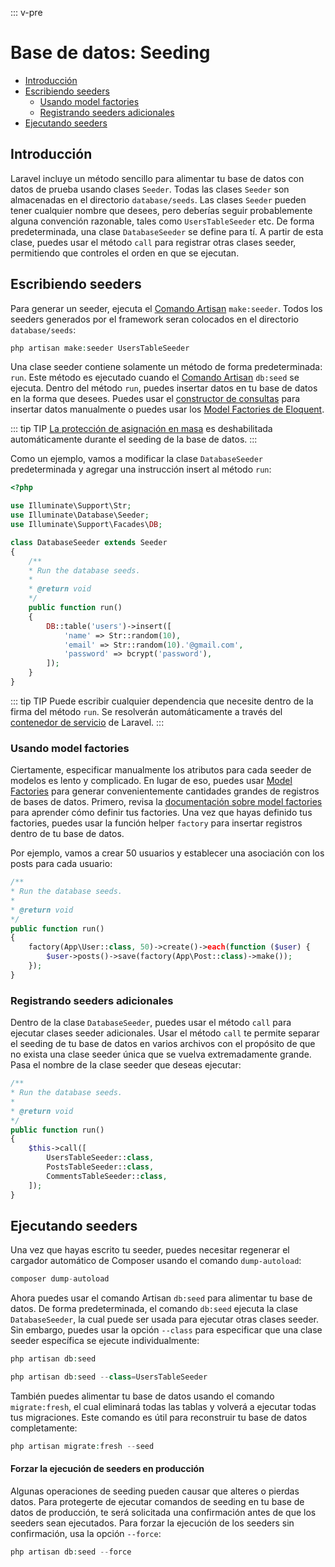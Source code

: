 ::: v-pre

# Base de datos: Seeding

- [Introducción](#introduction)
- [Escribiendo seeders](#writing-seeders)
  - [Usando model factories](#using-model-factories)
  - [Registrando seeders adicionales](#calling-additional-seeders)
- [Ejecutando seeders](#running-seeders)

<a name="introduction"></a>
## Introducción

Laravel incluye un método sencillo para alimentar tu base de datos con datos de prueba usando clases `Seeder`. Todas las clases `Seeder` son almacenadas en el directorio `database/seeds`. Las clases `Seeder` pueden tener cualquier nombre que desees, pero deberías seguir probablemente alguna convención razonable, tales como `UsersTableSeeder` etc. De forma predeterminada, una clase `DatabaseSeeder` se define para tí. A partir de esta clase, puedes usar el método `call` para registrar otras clases seeder, permitiendo que controles el orden en que se ejecutan.

<a name="writing-seeders"></a>
## Escribiendo seeders

Para generar un seeder, ejecuta el [Comando Artisan](/artisan.html) `make:seeder`. Todos los seeders generados por el framework seran colocados en el directorio `database/seeds`:

```php
php artisan make:seeder UsersTableSeeder
```

Una clase seeder contiene solamente un método de forma predeterminada: `run`. Este método es ejecutado cuando el [Comando Artisan](/artisan.html) `db:seed` se ejecuta. Dentro del método `run`, puedes insertar datos en tu base de datos en la forma que desees. Puedes usar el [constructor de consultas](/queries.html) para insertar datos manualmente o puedes usar los [Model Factories de Eloquent](/database-testing.html#writing-factories).

::: tip TIP
[La protección de asignación en masa](/eloquent.html#mass-assignment) es deshabilitada automáticamente durante el seeding de la base de datos.
:::

Como un ejemplo, vamos a modificar la clase `DatabaseSeeder` predeterminada y agregar una instrucción insert al método `run`:

```php
<?php

use Illuminate\Support\Str;
use Illuminate\Database\Seeder;
use Illuminate\Support\Facades\DB;

class DatabaseSeeder extends Seeder
{
    /**
    * Run the database seeds.
    *
    * @return void
    */
    public function run()
    {
        DB::table('users')->insert([
            'name' => Str::random(10),
            'email' => Str::random(10).'@gmail.com',
            'password' => bcrypt('password'),
        ]);
    }
}
```

::: tip TIP
Puede escribir cualquier dependencia que necesite dentro de la firma del método `run`. Se resolverán automáticamente a través del [contenedor de servicio](/container.html) de Laravel.
:::

<a name="using-model-factories"></a>
### Usando model factories

Ciertamente, especificar manualmente los atributos para cada seeder de modelos es lento y complicado. En lugar de eso, puedes usar [Model Factories](/database-testing.html#writing-factories) para generar convenientemente cantidades grandes de registros de bases de datos. Primero, revisa la [documentación sobre model factories](/database-testing.html#writing-factories) para aprender cómo definir tus factories. Una vez que hayas definido tus factories, puedes usar la función helper `factory` para insertar registros dentro de tu base de datos.

Por ejemplo, vamos a crear 50 usuarios y establecer una asociación con los posts para cada usuario:

```php
/**
* Run the database seeds.
*
* @return void
*/
public function run()
{
    factory(App\User::class, 50)->create()->each(function ($user) {
        $user->posts()->save(factory(App\Post::class)->make());
    });
}
```

<a name="calling-additional-seeders"></a>
### Registrando seeders adicionales

Dentro de la clase `DatabaseSeeder`, puedes usar el método `call` para ejecutar clases seeder adicionales. Usar el método `call` te permite separar el seeding de tu base de datos en varios archivos con el propósito de que no exista una clase seeder única que se vuelva extremadamente grande. Pasa el nombre de la clase seeder que deseas ejecutar:

```php
/**
* Run the database seeds.
*
* @return void
*/
public function run()
{
    $this->call([
        UsersTableSeeder::class,
        PostsTableSeeder::class,
        CommentsTableSeeder::class,
    ]);
}
```

<a name="running-seeders"></a>
## Ejecutando seeders

Una vez que hayas escrito tu seeder, puedes necesitar regenerar el cargador automático de Composer usando el comando `dump-autoload`:

```php
composer dump-autoload
```

Ahora puedes usar el comando Artisan `db:seed` para alimentar tu base de datos. De forma predeterminada, el comando `db:seed` ejecuta la clase `DatabaseSeeder`, la cual puede ser usada para ejecutar otras clases seeder. Sin embargo, puedes usar la opción `--class` para especificar que una clase seeder específica se ejecute individualmente:

```php
php artisan db:seed

php artisan db:seed --class=UsersTableSeeder
```

También puedes alimentar tu base de datos usando el comando `migrate:fresh`, el cual eliminará todas las tablas y volverá a ejecutar todas tus migraciones. Este comando es útil para reconstruir tu base de datos completamente:

```php
php artisan migrate:fresh --seed
```

#### Forzar la ejecución de seeders en producción

Algunas operaciones de seeding pueden causar que alteres o pierdas datos. Para protegerte de ejecutar comandos de seeding en tu base de datos de producción, te será solicitada una confirmación antes de que los seeders sean ejecutados. Para forzar la ejecución de los seeders sin confirmación, usa la opción `--force`:

```php
php artisan db:seed --force
```